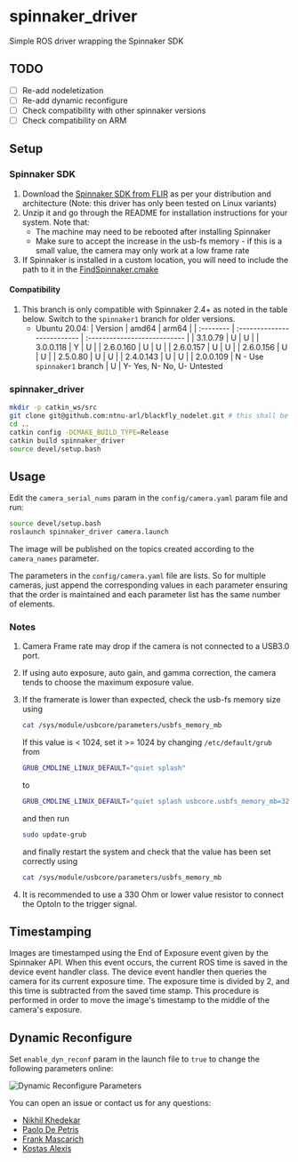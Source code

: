 # spinnaker_driver

Simple ROS driver wrapping the Spinnaker SDK

## TODO

- [ ] Re-add nodeletization
- [ ] Re-add dynamic reconfigure
- [ ] Check compatibility with other spinnaker versions
- [ ] Check compatibility on ARM

## Setup

### Spinnaker SDK

1. Download the [Spinnaker SDK from FLIR](https://www.flir.eu/products/spinnaker-sdk/) as per your distribution and architecture (Note: this driver has only been tested on Linux variants)
2. Unzip it and go through the README for installation instructions for your system. Note that:
   - The machine may need to be rebooted after installing Spinnaker
   - Make sure to accept the increase in the usb-fs memory - if this is a small value, the camera may only work at a low frame rate
3. If Spinnaker is installed in a custom location, you will need to include the path to it in the [FindSpinnaker.cmake](spinnaker_driver/cmake/FindSpinnaker.cmake)

#### Compatibility

1. This branch is only compatible with Spinnaker 2.4+ as noted in the table below. Switch to the `spinnaker1` branch for older versions.
   * Ubuntu 20.04:
      | Version   | amd64                       | arm64                        |
      | :-------- | :-------------------------- | :--------------------------- |
      | 3.1.0.79  | U                           | U                            |
      | 3.0.0.118 | Y                           | U                            |
      | 2.6.0.160 | U                           | U                            |
      | 2.6.0.157 | U                           | U                            |
      | 2.6.0.156 | U                           | U                            |
      | 2.5.0.80  | U                           | U                            |
      | 2.4.0.143 | U                           | U                            |
      | 2.0.0.109 | N - Use `spinnaker1` branch | U                            |
    Y- Yes, N- No, U- Untested

### spinnaker_driver

```bash
mkdir -p catkin_ws/src
git clone git@github.com:ntnu-arl/blackfly_nodelet.git # this shall be changed once the repo has been renamed
cd ..
catkin config -DCMAKE_BUILD_TYPE=Release
catkin build spinnaker_driver
source devel/setup.bash
```

## Usage

Edit the `camera_serial_nums` param in the `config/camera.yaml` param file and run:

```bash
source devel/setup.bash
roslaunch spinnaker_driver camera.launch
```

The image will be published on the topics created according to the `camera_names` parameter.

The parameters in the `config/camera.yaml` file are lists. So for multiple cameras, just append the corresponding values in each parameter ensuring that the order is maintained and each parameter list has the same number of elements.

### Notes

1. Camera Frame rate may drop if the camera is not connected to a USB3.0 port.
2. If using auto exposure, auto gain, and gamma correction, the camera tends to choose the maximum exposure value.
3. If the framerate is lower than expected, check the usb-fs memory size using

    ```bash
    cat /sys/module/usbcore/parameters/usbfs_memory_mb
    ```

    If this value is < 1024, set it >= 1024 by changing `/etc/default/grub` from

    ```bash
    GRUB_CMDLINE_LINUX_DEFAULT="quiet splash"
    ```

    to

    ```bash
    GRUB_CMDLINE_LINUX_DEFAULT="quiet splash usbcore.usbfs_memory_mb=32768"
    ```

    and then run

    ```bash
    sudo update-grub
    ```

    and finally restart the system and check that the value has been set correctly using

    ```bash
    cat /sys/module/usbcore/parameters/usbfs_memory_mb
    ```

4. It is recommended to use a 330 Ohm or lower value resistor to connect the OptoIn to the trigger signal.

## Timestamping

Images are timestamped using the End of Exposure event given by the Spinnaker API. When this event occurs, the current ROS time is saved in the device event handler class. The device event handler then queries the camera for its current exposure time. The exposure time is divided by 2, and this time is subtracted from the saved time stamp. This procedure is performed in order to move the image's timestamp to the middle of the camera's exposure.

## Dynamic Reconfigure

Set `enable_dyn_reconf` param in the launch file to `true` to change the following parameters online:

![Dynamic Reconfigure Parameters](imgs/dyn_rec.png)

You can open an issue or contact us for any questions:

* [Nikhil Khedekar](mailto:nikhil.v.khedekar@ntnu.no)
* [Paolo De Petris](mailto:paolo.de.petris@ntnu.no)
* [Frank Mascarich](mailto:fmascarich@nevada.unr.edu)
* [Kostas Alexis](mailto:konstantinos.alexis@ntnu.no)

